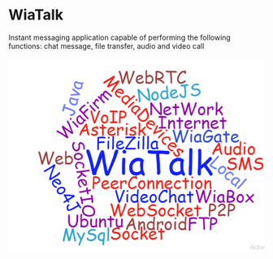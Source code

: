# WiaTalk
Instant messaging application capable of performing the following functions: chat message, file transfer, audio and video call 

![Alt text](Cloud_image_WiaTalk.PNG)
